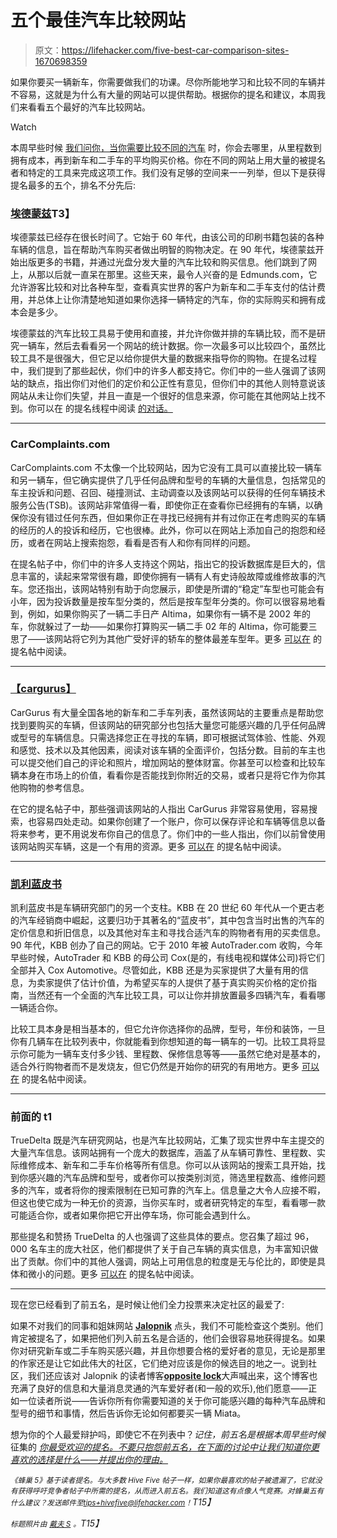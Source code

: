 # 五个最佳汽车比较网站

> 原文：<https://lifehacker.com/five-best-car-comparison-sites-1670698359>

如果你要买一辆新车，你需要做我们的功课。尽你所能地学习和比较不同的车辆并不容易，这就是为什么有大量的网站可以提供帮助。根据你的提名和建议，本周我们来看看五个最好的汽车比较网站。

Watch

本周早些时候 [我们问你，当你需要比较不同的汽车](https://lifehacker.com/whats-the-best-car-comparison-site-1669655187) 时，你会去哪里，从里程数到拥有成本，再到新车和二手车的平均购买价格。你在不同的网站上用大量的被提名者和特定的工具来完成这项工作。我们没有足够的空间来一一列举，但以下是获得提名最多的五个，排名不分先后:

### [埃德蒙兹](http://www.edmunds.com/car-comparisons/)T3】

埃德蒙兹已经存在很长时间了。它始于 60 年代，由该公司的印刷书籍包装的各种车辆的信息，旨在帮助汽车购买者做出明智的购物决定。在 90 年代，埃德蒙兹开始出版更多的书籍，并通过光盘分发大量的汽车比较和购买信息。他们跳到了网上，从那以后就一直呆在那里。这些天来，最令人兴奋的是 Edmunds.com，它允许游客比较和对比各种车型，查看真实世界的客户为新车和二手车支付的估计费用，并总体上让你清楚地知道如果你选择一辆特定的汽车，你的实际购买和拥有成本会是多少。

埃德蒙兹的汽车比较工具易于使用和直接，并允许你做并排的车辆比较，而不是研究一辆车，然后去看看另一个网站的统计数据。你一次最多可以比较四个，虽然比较工具不是很强大，但它足以给你提供大量的数据来指导你的购物。在提名过程中，我们提到了那些起伏，你们中的许多人都支持它。你们中的一些人强调了该网站的缺点，指出你们对他们的定价和公正性有意见，但你们中的其他人则特意说该网站从未让你们失望，并且一直是一个很好的信息来源，你可能在其他网站上找不到。你可以在 的提名线程中阅读 [的对话。](http://lifehacker.com/vote-edmunds-why-edmunds-car-comparison-tool-is-easy-1669657236)

* * *

### CarComplaints.com

CarComplaints.com 不太像一个比较网站，因为它没有工具可以直接比较一辆车和另一辆车，但它确实提供了几乎任何品牌和型号的车辆的大量信息，包括常见的车主投诉和问题、召回、碰撞测试、主动调查以及该网站可以获得的任何车辆技术服务公告(TSB)。该网站非常值得一看，即使你正在查看你已经拥有的车辆，以确保你没有错过任何东西，但如果你正在寻找已经拥有并有过你正在考虑购买的车辆的经历的人的投诉和经历，它也很棒。此外，你可以在网站上添加自己的抱怨和经历，或者在网站上搜索抱怨，看看是否有人和你有同样的问题。

在提名帖子中，你们中的许多人支持这个网站，指出它的投诉数据库是巨大的，信息丰富的，读起来常常很有趣，即使你拥有一辆有人有史诗般故障或维修故事的汽车。您还指出，该网站特别有助于向您展示，即使是所谓的“稳定”车型也可能会有小年，因为投诉数量是按车型分类的，然后是按车型年分类的。你可以很容易地看到，例如，如果你购买了一辆二手日产 Altima，如果你有一辆不是 2002 年的车，你就躲过了一劫——如果你打算购买一辆二手 02 年的 Altima，你可能要三思了——该网站将它列为其他广受好评的轿车的整体最差车型年。更多 [可以在](http://lifehacker.com/vote-http-www-carcomplaints-com-why-the-site-has-a-1669741808) 的提名帖中阅读。

* * *

### [【cargurus】](http://www.cargurus.com/Cars/autos/)

CarGurus 有大量全国各地的新车和二手车列表，虽然该网站的主要重点是帮助您找到要购买的车辆，但该网站的研究部分也包括大量您可能感兴趣的几乎任何品牌或型号的车辆信息。只需选择您正在寻找的车辆，即可根据试驾体验、性能、外观和感觉、技术以及其他因素，阅读对该车辆的全面评价，包括分数。目前的车主也可以提交他们自己的评论和照片，增加网站的整体财富。你甚至可以检查和比较车辆本身在市场上的价值，看看你是否能找到你附近的交易，或者只是将它作为你其他购物的参考信息。

在它的提名帖子中，那些强调该网站的人指出 CarGurus 非常容易使用，容易搜索，也容易四处走动。如果你创建了一个账户，你可以保存评论和车辆等信息以备将来参考，更不用说发布你自己的信息了。你们中的一些人指出，你们以前曾使用该网站购买车辆，这是一个有用的资源。更多 [可以在](http://lifehacker.com/vote-cargurus-com-why-the-cargurus-site-has-millions-1669842875) 的提名帖中阅读。

* * *

### [凯利蓝皮书](http://www.kbb.com/compare-cars/)

凯利蓝皮书是车辆研究部门的另一个支柱。KBB 在 20 世纪 60 年代从一个更古老的汽车经销商中崛起，这要归功于其著名的“蓝皮书”，其中包含当时出售的汽车的定价信息和折旧信息，以及其他对车主和寻找合适汽车的购物者有用的买卖信息。90 年代，KBB 创办了自己的网站。它于 2010 年被 AutoTrader.com 收购，今年早些时候，AutoTrader 和 KBB 的母公司 Cox(是的，有线电视和媒体公司)将它们全部并入 Cox Automotive。尽管如此，KBB 还是为买家提供了大量有用的信息，为卖家提供了估计价值，为希望买车的人提供了基于真实购买价格的定价指南，当然还有一个全面的汽车比较工具，可以让你并排放置最多四辆汽车，看看哪一辆适合你。

比较工具本身是相当基本的，但它允许你选择你的品牌，型号，年份和装饰，一旦你有几辆车在比较列表中，你就能看到你想知道的每一辆车的一切。比较工具将显示你可能为一辆车支付多少钱、里程数、保修信息等等——虽然它绝对是基本的，适合外行购物者而不是发烧友，但它仍然是开始你的研究的有用地方。更多 [可以在](http://lifehacker.com/vote-kelley-blue-book-why-kbb-is-kind-of-the-classic-1669658013) 的提名帖中阅读。

* * *

### 前面的 t1

TrueDelta 既是汽车研究网站，也是汽车比较网站，汇集了现实世界中车主提交的大量汽车信息。该网站拥有一个庞大的数据库，涵盖了从车辆可靠性、里程数、实际维修成本、新车和二手车价格等所有信息。你可以从该网站的搜索工具开始，找到你感兴趣的汽车品牌和型号，或者你可以按类别浏览，筛选里程数高、维修问题多的汽车，或者将你的搜索限制在已知可靠的汽车上。信息量之大令人应接不暇，但这也使它成为一种无价的资源，当你买车时，或者研究特定的车型，看看哪一款可能适合你，或者如果你把它开出停车场，你可能会遇到什么。

那些提名和赞扬 TrueDelta 的人也强调了这些具体的要点。您召集了超过 96，000 名车主的庞大社区，他们都提供了关于自己车辆的真实信息，为丰富知识做出了贡献。你们中的其他人强调，网站上可用信息的粒度是无与伦比的，即使是具体和微小的问题。更多 [可以在](http://lifehacker.com/vote-truedelta-why-truedelta-is-a-community-of-more-1669739218) 的提名帖中阅读。

* * *

现在您已经看到了前五名，是时候让他们全力投票来决定社区的最爱了:

如果不对我们的同事和姐妹网站 [**Jalopnik**](http://jalopnik.com/) 点头，我们不可能检查这个类别。他们肯定被提名了，如果把他们列入前五名是合适的，他们会很容易地获得提名。如果你对研究新车或二手车购买感兴趣，并且你想要合格的爱好者的意见，无论是那里的作家还是让它如此伟大的社区，它们绝对应该是你的候选目的地之一。说到社区，我们还应该对 Jalopnik 的读者博客[**opposite lock**](http://oppositelock.jalopnik.com/)大声喊出来，这个博客也充满了良好的信息和大量消息灵通的汽车爱好者(和一般的欢乐),他们愿意——正如一位读者所说——告诉你所有你需要知道的关于你可能感兴趣的每种汽车品牌和型号的细节和事情，然后告诉你无论如何都要买一辆 Miata。

想为你的个人最爱辩护吗，即使它不在列表中？*记住，前五名是根据本周早些时候* 征集的 [*你最受欢迎的提名。不要只抱怨前五名，在下面的讨论中让我们知道你更喜欢的选择是什么——并提出你的理由。*](https://lifehacker.com/whats-the-best-car-comparison-site-1669655187)

*<small>《蜂巢 5》基于读者提名。与大多数 Hive Five 帖子一样，如果你最喜欢的帖子被遗漏了，它就没有获得呼吁竞争者帖子中所需的提名，从而进入前五名。我们知道这有点像人气竞赛。对蜂巢五有什么建议？发送邮件至</small>*[*<small>tips+hivefive@lifehacker.com</small>*](mailto:tips+hivefive@lifehacker.com)*<small>！</small>T15】*

*<small>标题照片由</small>* [*<small>戴夫 S</small>*](https://www.flickr.com/photos/that_chrysler_guy/15083881821) *<small>。</small>T15】*